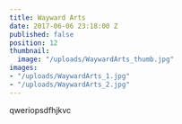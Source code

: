 ```yaml
---
title: Wayward Arts
date: 2017-06-06 23:18:00 Z
published: false
position: 12
thumbnail:
  image: "/uploads/WaywardArts_thumb.jpg"
images:
- "/uploads/WaywardArts_1.jpg"
- "/uploads/WaywardArts_2.jpg"
---
```


qweriopsdfhjkvc